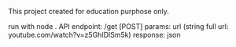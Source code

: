 This project created for education purphose only.

run with node .
API endpoint:
/get [POST]
params: url (string full url: youtube.com/watch?v=z5GhIDlSm5k)
response: json